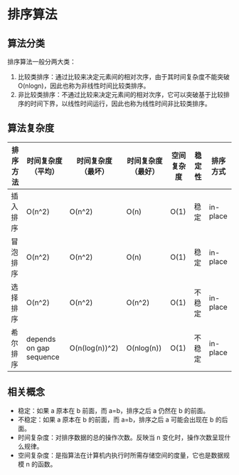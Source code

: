 # 排序算法

## 算法分类

排序算法一般分两大类：

1.  比较类排序：通过比较来决定元素间的相对次序，由于其时间复杂度不能突破 O(nlogn)，因此也称为非线性时间比较类排序。
2.  非比较类排序：不通过比较来决定元素间的相对次序，它可以突破基于比较排序的时间下界，以线性时间运行，因此也称为线性时间非比较类排序。

## 算法复杂度

| 排序方法 | 时间复杂度（平均）      | 时间复杂度（最坏） | 时间复杂度（最好） | 空间复杂度 | 稳定性 | 排序方式 |
| -------- | ----------------------- | ------------------ | ------------------ | ---------- | ------ | -------- |
| 插入排序 | O(n^2)                  | O(n^2)             | O(n)               | O(1)       | 稳定   | in-place |
| 冒泡排序 | O(n^2)                  | O(n^2)             | O(n)               | O(1)       | 稳定   | in-place |
| 选择排序 | O(n^2)                  | O(n^2)             | O(n^2)             | O(1)       | 不稳定 | in-place |
| 希尔排序 | depends on gap sequence | O(n(log(n))^2)     | O(nlog(n))         | O(1)       | 不稳定 | in-place |

## 相关概念

-   稳定：如果 a 原本在 b 前面，而 a=b，排序之后 a 仍然在 b 的前面。
-   不稳定：如果 a 原本在 b 的前面，而 a=b，排序之后 a 可能会出现在 b 的后面。
-   时间复杂度：对排序数据的总的操作次数。反映当 n 变化时，操作次数呈现什么规律。
-   空间复杂度：是指算法在计算机内执行时所需存储空间的度量，它也是数据规模 n 的函数。

